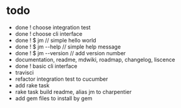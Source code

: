 # todo

- done ! choose integration test
- done ! choose cli interface
- done ! $ jm // simple hello world
- done ! $ jm --help // simple help message
- done ! $ jm --version // add version number
- documentation, readme, mdwiki, roadmap, changelog, liscence
- done ! basic cli interface
- travisci
- refactor integration test to cucumber
- add rake task
- rake task build readme, alias jm to charpentier
- add gem files to install by gem


